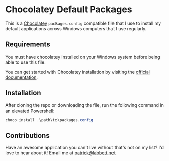 # Chocolatey Default Packages

This is a [Chocolatey](https://chocolatey.org) `packages.config` compatible file that I use to install my default applications across Windows computers that I use regularly. 

## Requirements

You must have chocolatey installed on your Windows system before being able to use this file.

You can get started with Chocolatey installation by visiting the [official documentation](https://chocolatey.org/docs/installation).

## Installation

After cloning the repo or downloading the file, run the following command in an elevated Powershell:

```powershell
choco install .\path\to\packages.config
```

## Contributions

Have an awesome application you can't live without that's not on my list? I'd love to hear about it! Email me at [patrick@labbett.net](mailto:patrick@labbett.net)
